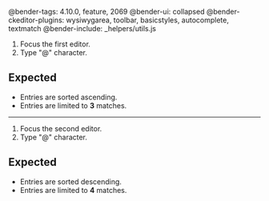 @bender-tags: 4.10.0, feature, 2069
@bender-ui: collapsed
@bender-ckeditor-plugins: wysiwygarea, toolbar, basicstyles, autocomplete, textmatch
@bender-include: _helpers/utils.js

1. Focus the first editor.
2. Type "@" character.

## Expected

* Entries are sorted ascending.
* Entries are limited to **3** matches.

---

1. Focus the second editor.
2. Type "@" character.

## Expected

* Entries are sorted descending.
* Entries are limited to **4** matches.